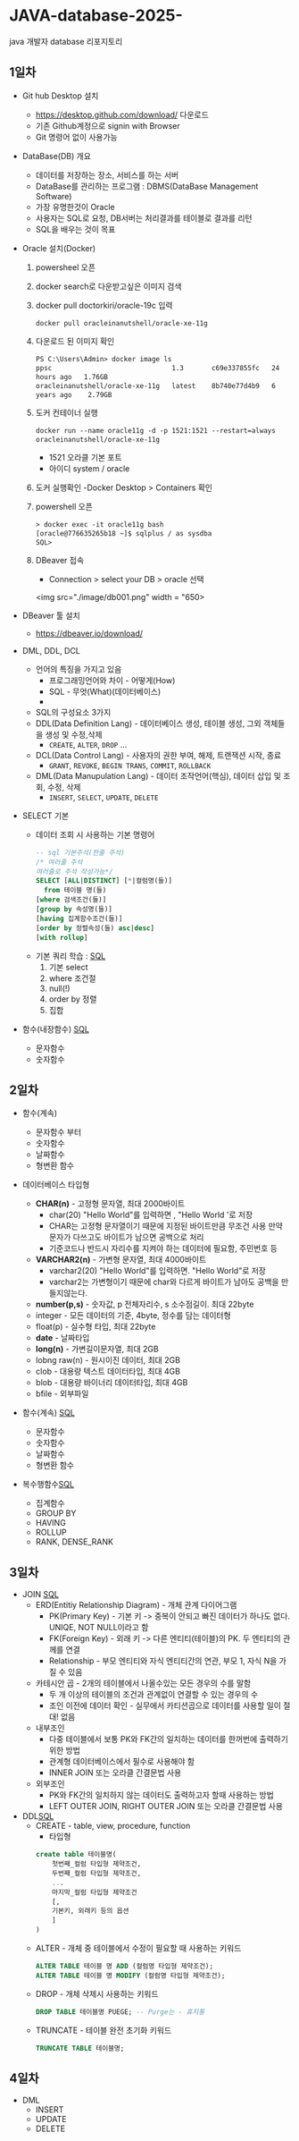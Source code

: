 # JAVA-database-2025-
java 개발자 database 리포지토리

## 1일차
- Git hub Desktop 설치
    - https://desktop.github.com/download/ 다운로드
    - 기존 Github계정으로 signin with Browser 
    - Git 명령어 없이 사용가능
- DataBase(DB) 개요
    - 데이터를 저장하는 장소, 서비스를 하는 서버
    - DataBase를 관리하는 프로그램 : DBMS(DataBase Management Software)
    - 가장 유명한것이 Oracle
    - 사용자는 SQL로 요청, DB서버는 처리결과를 테이블로 결과를 리턴
    - SQL을 배우는 것이 목표
- Oracle 설치(Docker)
    1. powersheel 오픈
    2. docker search로 다운받고싶은 이미지 검색
    3. docker pull doctorkiri/oracle-19c 입력
        ```shell
        docker pull oracleinanutshell/oracle-xe-11g
        ```
    4. 다운로드 된 이미지 확인
        ```shell
        PS C:\Users\Admin> docker image ls
        ppsc                              1.3       c69e337855fc   24 hours ago   1.76GB
        oracleinanutshell/oracle-xe-11g   latest    8b740e77d4b9   6 years ago    2.79GB
        ```
    5. 도커 컨테이너 실행
        ```shell
        docker run --name oracle11g -d -p 1521:1521 --restart=always oracleinanutshell/oracle-xe-11g
        ```
        - 1521 오라클 기본 포트
        - 아이디 system / oracle
    6. 도커 실행확인
        -Docker Desktop > Containers 확인
    7. powershell 오픈
        ```shell
        > docker exec -it oracle11g bash
        [oracle@776635265b18 ~]$ sqlplus / as sysdba
        SQL>

        ```
    8. DBeaver 접속
        - Connection > select your DB > oracle 선택

        <img src="./image/db001.png" width = "650>
- DBeaver 툴 설치
    - https://dbeaver.io/download/
- DML, DDL, DCL
    - 언어의 특징을 가지고 있음
        - 프로그래밍언어와 차이 - 어떻게(How)
        - SQL - 무엇(What)(데이터베이스)
        - 
    - SQL의 구성요소 3가지
    - DDL(Data Definition Lang) - 데이터베이스 생성, 테이블 생성, 그외 객체들을 생성 및 수정,삭제
        - `CREATE`, `ALTER`, `DROP` ...
    - DCL(Data Control Lang) - 사용자의 권한 부여, 해제, 트랜잭션 시작, 종료
        - `GRANT`, `REVOKE`, `BEGIN TRANS`, `COMMIT`, `ROLLBACK`
    - DML(Data Manupulation Lang) - 데이터 조작언어(핵심), 데이터 삽입 및 조회, 수정, 삭제
        - `INSERT`, `SELECT`, `UPDATE`, `DELETE`
- SELECT 기본
    - 데이터 조회 시 사용하는 기본 명령어
        ```sql
        -- sql 기본주석(한줄 주석)
        /* 여러줄 주석
        여러줄로 주석 작성가능*/
        SELECT [ALL|DISTINCT] [*|컬럼명(들)]
          from 테이블 명(들)
        [where 검색조건(들)]
        [group by 속성명(들)]
        [having 집계함수조건(들)]
        [order by 정렬속성(들) asc|desc]
        [with rollup]
        ```
    - 기본 쿼리 학습 : [SQL](./Day_01/sql01_select(기본).sql)
        1. 기본 select
        2. where 조건절
        3. null(!)
        4. order by 정렬 
        5. 집합

- 함수(내장함수) [SQL](./Day_01/sql02_함수.sql)
    - 문자함수
    - 숫자함수

## 2일차
- 함수(계속)
    - 문자함수 부터 
    - 숫자함수
    - 날짜함수
    - 형변환 함수

- 데이터베이스 타입형
    - **CHAR(n)** - 고정형 문자열, 최대 2000바이트
        - char(20) "Hello World"를 입력하면 , "Hello World       '로 저장
        - CHAR는 고정형 문자열이기 때문에 지정된 바이트만큼 무조건 사용 만약 문자가 다쓰고도 바이트가 남으면 공백으로 처리
        - 기준코드나 반드시 자리수를 지켜야 하는 데이터에 필요함, 주민번호 등
    - **VARCHAR2(n)** - 가변형 문자열, 최대 4000바이트
        - varchar2(20) "Hello World"를 입력하면. "Hello World"로 저장
        - varchar2는 가변형이기 때문에 char와 다르게 바이트가 남아도 공백을 만들지않는다.
    - **number(p,s)** - 숫자값, p 전체자리수, s 소수점길이. 최대 22byte
    - integer - 모든 데이터의 기준, 4byte, 정수를 담는 데이터형
    - float(p) - 실수형 타입, 최대 22byte
    - **date** - 날짜타입
    - **long(n)** - 가변길이문자열, 최대 2GB
    - lobng raw(n) -  원시이진 데이터, 최대 2GB
    - clob - 대용량 텍스트 데이터타입, 최대 4GB
    - blob - 대용량 바이너리 데이터타입, 최대 4GB
    - bfile - 외부파일

- 함수(계속) [SQL](./Day_02/sql01_함수계속.sql)
    - 문자함수
    - 숫자함수
    - 날짜함수
    - 형변환 함수
- 복수행함수[SQL](./Day_02/sql02_복수형함수.sql)
    - 집계함수
    - GROUP BY
    - HAVING
    - ROLLUP
    - RANK, DENSE_RANK

## 3일차
- JOIN [SQL](./Day_03/sql03_Join.sql)
    - ERD(Entitiy Relationship Diagram) - 개체 관계 다이어그램
        - PK(Primary Key) - 기본 키 -> 중복이 안되고 빠진 데이터가 하나도 없다. UNIQE, NOT NULL이라고 함
        - FK(Foreign Key) - 외래 키 -> 다른 엔티티(테이블)의 PK. 두 엔티티의 관께를 연결
        - Relationship - 부모 엔티티와 자식 엔티티간의 연관, 부모 1, 자식 N을 가질 수 있음
    - 카테시안 곱 - 2개의 테이블에서 나올수있는 모든 경우의 수를 말함
        - 두 개 이상의 테이블의 조건과 관계없이 연결할 수 있는 경우의 수
        - 조인 이전에 데이터 확인 - 실무에서 카티션곱으로 데이터를 사용할 일이 절대! 없음
    - 내부조인 
        - 다중 테이블에서 보통 PK와 FK간의 일치하는 데이터를 한꺼번에 출력하기 위한 방법
        - 관계형 데이터베이스에서 필수로 사용해야 함
        - INNER JOIN 또는 오라클 간결문법 사용
    - 외부조인
        - PK와 FK간의 일치하지 않는 데이터도 출력하고자 할때 사용하는 방법
        - LEFT OUTER JOIN, RIGHT OUTER JOIN 또는 오라클 간결문법 사용
- DDL[SQL](./Day_03/sql04_DDL.sql)
    - CREATE - table, view, procedure, function
        - 타입형
        ```sql 
        create table 테이블명(
            첫번째_컬럼 타입형 제약조건,
            두번째_컬럼 타입형 제약조건,
            ...
            마지막_컬럼 타입형 제약조건
            [,
            기본키, 외래키 등의 옵션
            ]
        )
        ``` 
    - ALTER - 개체 중 테이블에서 수정이 필요할 때 사용하는 키워드
        ```sql
        ALTER TABLE 테이블 명 ADD (컬럼명 타입형 제약조건);
        ALTER TABLE 테이블 명 MODIFY (컬럼명 타입형 제약조건);
        ```
    - DROP - 개체 삭제시 사용하는 키워드
        ```sql
        DROP TABLE 테이블명 PUEGE; -- Purge는 - 휴지통
        ```
    - TRUNCATE - 테이블 완전 초기화 키워드
        ```sql
        TRUNCATE TABLE 테이블명;
        ```
## 4일차
- DML
    - INSERT
    - UPDATE
    - DELETE